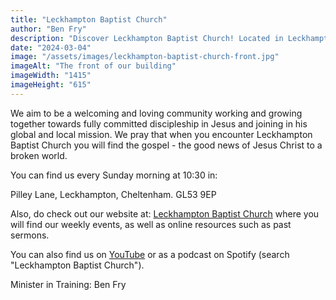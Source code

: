 ```yaml
---
title: "Leckhampton Baptist Church"
author: "Ben Fry"
description: "Discover Leckhampton Baptist Church! Located in Leckhampton, Cheltenham, it is home to a welcoming community of believers."
date: "2024-03-04"
image: "/assets/images/leckhampton-baptist-church-front.jpg"
imageAlt: "The front of our building"
imageWidth: "1415"
imageHeight: "615"
---
```


We aim to be a welcoming and loving community working and growing together towards fully committed discipleship in Jesus and joining in his global and local mission. We pray that when you encounter Leckhampton Baptist Church you will find the gospel - the good news of Jesus Christ to a broken world.

You can find us every Sunday morning at 10:30 in:

Pilley Lane, Leckhampton, Cheltenham. GL53 9EP

Also, do check out our website at: [Leckhampton Baptist Church](https://www.leckhamptonbaptist.church) where you will find our weekly events, as well as online resources such as past sermons.

You can also find us on [YouTube](https://www.youtube.com/channel/UCeFWfd-HO66mwQSswLm1fJQ) or as a podcast on Spotify (search "Leckhampton Baptist Church").

Minister in Training: Ben Fry